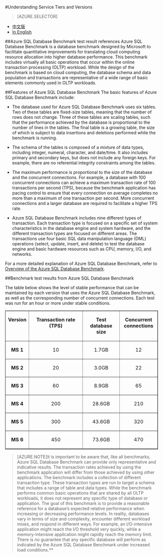 <properties linkid="" urlDisplayName="" pageTitle="Understanding Service Layers and Versions – Azure Cloud" metakeywords="Azure Cloud, technical documentation, documents and resources, MySQL, database, performance, Azure MySQL, MySQL PaaS, Azure MySQL PaaS, Azure MySQL Service, Azure RDS, ASDB benchmark" description="Explains service tiers and the performance of different versions, and provides you with a detailed reference for choosing MySQL Database on Azure. Based on the Azure SQL Database Benchmark, we have provided test data for different versions for your reference." metaCanonical="" services="MySQL" documentationCenter="Services" title="" authors="" solutions="" manager="" editor="" />

<tags ms.service="mysql" ms.date="04/25/2016" wacn.date="04/25/2016"/>

#Understanding Service Tiers and Versions
> [AZURE.SELECTOR]
- [中文版](/documentation/articles/mysql-database-performance-guidance-asdb-test-result)
- [In English](/documentation/articles/mysql-database-enus-performance-guidance-asdb-test-result)


##Azure SQL Database Benchmark test result references 
Azure SQL Database Benchmark is a database benchmark designed by Microsoft to facilitate quantitative improvements for translating cloud computing resource allocation into higher database performance. This benchmark includes virtually all basic operations that occur within the online transaction processing (OLTP) workload. While the design of the benchmark is based on cloud computing, the database schema and data population and transactions are representative of a wide range of basic elements commonly used in OLTP workloads.

##Features of Azure SQL Database Benchmark 
The basic features of Azure SQL Database Benchmark include:

- The database used for Azure SQL Database Benchmark uses six tables. Two of these tables are fixed-size tables, meaning that the number of rows does not change. Three of these tables are scaling tables, such that the performance achieved by the database is proportional to the number of lines in the tables. The final table is a growing table, the size of which is subject to data insertions and deletions performed while the benchmark is running.

- The schema of the tables is composed of a mixture of data types, including integer, numeral, character, and date/time. It also includes primary and secondary keys, but does not include any foreign keys. For example, there are no referential integrity constraints among the tables.

- The maximum performance is proportional to the size of the database and the concurrent connections. For example, a database with 100 concurrent connections can achieve a maximum transaction rate of 100 transactions per second (TPS), because the benchmark application has pacing control to ensure that every connection on average completes no more than a maximum of one transaction per second. More concurrent connections and a larger database are required to facilitate a higher TPS rate.

- Azure SQL Database Benchmark includes nine different types of transaction. Each transaction type is focused on a specific set of system characteristics in the database engine and system hardware, and the different transaction types are focused on different areas. The transactions use four basic SQL data manipulation language (DML) operations (select, update, insert, and delete) to test the database engine and basic hardware resources such as CPU, memory, I/O, and networks.

For a more detailed explanation of Azure SQL Database Benchmark, refer to [Overview of the Azure SQL Database Benchmark](https://msdn.microsoft.com/zh-cn/library/azure/dn741327.aspx#Benchmark_summary).

##Benchmark test results from Azure SQL Database Benchmark

The table below shows the level of stable performance that can be maintained by each version that uses the Azure SQL Database Benchmark, as well as the corresponding number of concurrent connections. Each test was run for an hour or more under stable conditions.

<table border="1" cellspacing="0" cellpadding="0" width="477">
  <tr>
    <td width="47" valign="top"><p><strong>Version</strong><strong> </strong></p></td>
    <td width="195" valign="top"><p align="center"><strong>Transaction</strong><strong> </strong><strong>rate</strong><strong> (TPS)</strong></p></td>
    <td width="122" valign="top"><p align="center"><strong>Test database size</strong><strong> </strong></p></td>
    <td width="113" valign="top"><p align="center"><strong>Concurrent connections</strong><strong> </strong></p></td>
  </tr>
  <tr>
    <td width="47" valign="top"><p align="center"><strong>MS 1</strong></p></td>
    <td width="195" valign="top"><p align="center">10</p></td>
    <td width="122" valign="top"><p align="center">1.7GB</p></td>
    <td width="113" valign="top"><p align="center">12</p></td>
  </tr>
  <tr>
    <td width="47" valign="top"><p align="center"><strong>MS 2</strong></p></td>
    <td width="195" valign="top"><p align="center">20</p></td>
    <td width="122" valign="top"><p align="center">3.0GB</p></td>
    <td width="113" valign="top"><p align="center">22</p></td>
  </tr>
  <tr>
    <td width="47" valign="top"><p align="center"><strong>MS 3</strong></p></td>
    <td width="195" valign="top"><p align="center">60</p></td>
    <td width="122" valign="top"><p align="center">8.9GB</p></td>
    <td width="113" valign="top"><p align="center">65</p></td>
  </tr>
  <tr>
    <td width="47" valign="top"><p align="center"><strong>MS 4</strong></p></td>
    <td width="195" valign="top"><p align="center">200</p></td>
    <td width="122" valign="top"><p align="center">28.6GB</p></td>
    <td width="113" valign="top"><p align="center">210</p></td>
  </tr>
  <tr>
    <td width="47" valign="top"><p align="center"><strong>MS 5</strong></p></td>
    <td width="195" valign="top"><p align="center">300</p></td>
    <td width="122" valign="top"><p align="center">43.6GB</p></td>
    <td width="113" valign="top"><p align="center">320</p></td>
  </tr>
  <tr>
    <td width="47" valign="top"><p align="center"><strong>MS 6</strong></p></td>
    <td width="195" valign="top"><p align="center">450</p></td>
    <td width="122" valign="top"><p align="center">73.6GB</p></td>
    <td width="113" valign="top"><p align="center">470</p></td>
  </tr>
</table>

>[AZURE.NOTE]It is important to be aware that, like all benchmarks, Azure SQL Database Benchmark can provide only representative and indicative results. The transaction rates achieved by using the benchmark application will differ from those achieved by using other applications. The benchmark includes a collection of different transaction type. These transaction types are run to target a schema that includes a range of table and data types. While the benchmark performs common basic operations that are shared by all OLTP workloads, it does not represent any specific type of database or application. The goal of this benchmark is to provide a reasonable reference for a database’s expected relative performance when increasing or decreasing performance levels. In reality, databases vary in terms of size and complexity, encounter different workload mixes, and respond in different ways. For example, an I/O-intensive application might reach the I/O threshold very quickly, while a memory-intensive application might rapidly reach the memory limit. There is no guarantee that any specific database will perform as indicated by the Azure SQL Database Benchmark under increased load conditions.**

<!--HONumber=81-->